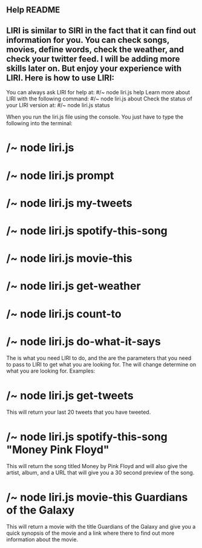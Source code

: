 Help README
---------------------------------------------------------------------------------------------------
LIRI is similar to SIRI in the fact that it can find out information for you. You can check songs, 
movies, define words, check the weather, and check your twitter feed. I will be adding more skills 
later on. But enjoy your experience with LIRI.
Here is how to use LIRI:
---------------------------------------------------------------------------------------------------
You can always ask LIRI for help at:
#/~  node liri.js help
Learn more about LIRI with the following command: 
#/~ node liri.js about
Check the status of your LIRI version at:
#/~  node liri.js status

When you run the liri.js file using the console. 
You just have to type the following into the terminal:

# /~ node liri.js <ACTION> <ARGUMENTS>
# /~ node liri.js prompt
# /~ node liri.js my-tweets
# /~ node liri.js spotify-this-song <ARGUMENTS>
# /~ node liri.js movie-this <ARGUMENTS>
# /~ node liri.js get-weather <ARGUMENTS>
# /~ node liri.js count-to <ARGUMENTS>
# /~ node liri.js do-what-it-says
The <ACTION> is what you need LIRI to do, and the <ARGUMENTS> are the parameters that you need to 
pass to LIRI to get what you are looking for. The <ARGUMENTS> will change determine on what you are
looking for.
Examples:
# /~ node liri.js get-tweets
  This will return your last 20 tweets that you have tweeted.
# /~ node liri.js spotify-this-song "Money Pink Floyd"
  This will return the song titled Money by Pink Floyd and will also give the artist, album, and a URL that
  will give you a 30 second preview of the song.
# /~ node liri.js movie-this Guardians of the Galaxy
  This will return a movie with the title Guardians of the Galaxy and give you a quick synopsis of the movie and 
  a link where there to find out more information about the movie.
